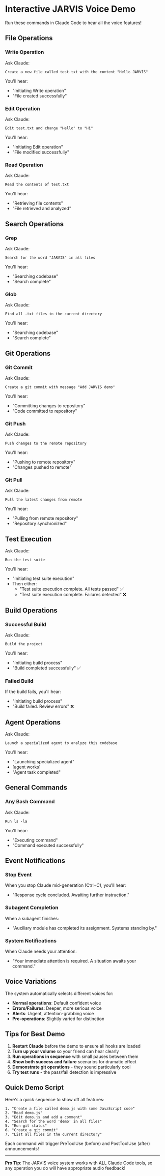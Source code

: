 # Interactive JARVIS Voice Demo

Run these commands in Claude Code to hear all the voice features!

## File Operations

### Write Operation
Ask Claude:
```
Create a new file called test.txt with the content "Hello JARVIS"
```
You'll hear:
- "Initiating Write operation"
- "File created successfully"

### Edit Operation
Ask Claude:
```
Edit test.txt and change "Hello" to "Hi"
```
You'll hear:
- "Initiating Edit operation"
- "File modified successfully"

### Read Operation
Ask Claude:
```
Read the contents of test.txt
```
You'll hear:
- "Retrieving file contents"
- "File retrieved and analyzed"

## Search Operations

### Grep
Ask Claude:
```
Search for the word "JARVIS" in all files
```
You'll hear:
- "Searching codebase"
- "Search complete"

### Glob
Ask Claude:
```
Find all .txt files in the current directory
```
You'll hear:
- "Searching codebase"
- "Search complete"

## Git Operations

### Git Commit
Ask Claude:
```
Create a git commit with message "Add JARVIS demo"
```
You'll hear:
- "Committing changes to repository"
- "Code committed to repository"

### Git Push
Ask Claude:
```
Push changes to the remote repository
```
You'll hear:
- "Pushing to remote repository"
- "Changes pushed to remote"

### Git Pull
Ask Claude:
```
Pull the latest changes from remote
```
You'll hear:
- "Pulling from remote repository"
- "Repository synchronized"

## Test Execution

Ask Claude:
```
Run the test suite
```
You'll hear:
- "Initiating test suite execution"
- Then either:
  - "Test suite execution complete. All tests passed" ✅
  - "Test suite execution complete. Failures detected" ❌

## Build Operations

### Successful Build
Ask Claude:
```
Build the project
```
You'll hear:
- "Initiating build process"
- "Build completed successfully" ✅

### Failed Build
If the build fails, you'll hear:
- "Initiating build process"
- "Build failed. Review errors" ❌

## Agent Operations

Ask Claude:
```
Launch a specialized agent to analyze this codebase
```
You'll hear:
- "Launching specialized agent"
- [agent works]
- "Agent task completed"

## General Commands

### Any Bash Command
Ask Claude:
```
Run ls -la
```
You'll hear:
- "Executing command"
- "Command executed successfully"

## Event Notifications

### Stop Event
When you stop Claude mid-generation (Ctrl+C), you'll hear:
- "Response cycle concluded. Awaiting further instruction."

### Subagent Completion
When a subagent finishes:
- "Auxiliary module has completed its assignment. Systems standing by."

### System Notifications
When Claude needs your attention:
- "Your immediate attention is required. A situation awaits your command."

## Voice Variations

The system automatically selects different voices for:
- **Normal operations**: Default confident voice
- **Errors/Failures**: Deeper, more serious voice
- **Alerts**: Urgent, attention-grabbing voice
- **Pre-operations**: Slightly varied for distinction

## Tips for Best Demo

1. **Restart Claude** before the demo to ensure all hooks are loaded
2. **Turn up your volume** so your friend can hear clearly
3. **Run operations in sequence** with small pauses between them
4. **Show both success and failure** scenarios for dramatic effect
5. **Demonstrate git operations** - they sound particularly cool
6. **Try test runs** - the pass/fail detection is impressive

## Quick Demo Script

Here's a quick sequence to show off all features:

```
1. "Create a file called demo.js with some JavaScript code"
2. "Read demo.js"
3. "Edit demo.js and add a comment"
4. "Search for the word 'demo' in all files"
5. "Run git status"
6. "Create a git commit"
7. "List all files in the current directory"
```

Each command will trigger PreToolUse (before) and PostToolUse (after) announcements!

---

**Pro Tip**: The JARVIS voice system works with ALL Claude Code tools, so any operation you do will have appropriate audio feedback!

